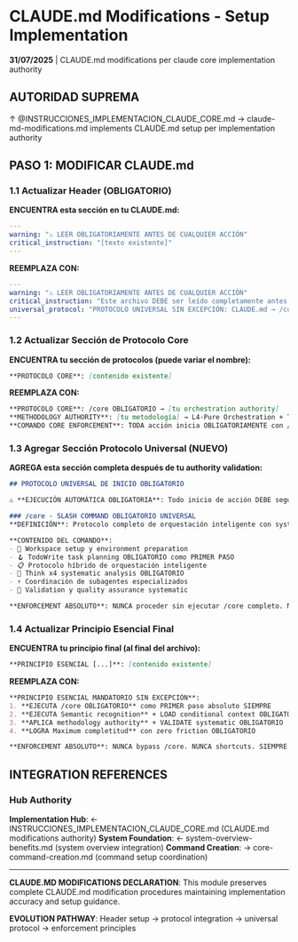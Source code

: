 # CLAUDE.md Modifications - Setup Implementation

**31/07/2025** | CLAUDE.md modifications per claude core implementation authority

## AUTORIDAD SUPREMA
↑ @INSTRUCCIONES_IMPLEMENTACION_CLAUDE_CORE.md → claude-md-modifications.md implements CLAUDE.md setup per implementation authority

## PASO 1: MODIFICAR CLAUDE.md

### 1.1 Actualizar Header (OBLIGATORIO)

**ENCUENTRA esta sección en tu CLAUDE.md:**
```yaml
---
warning: "⚠️ LEER OBLIGATORIAMENTE ANTES DE CUALQUIER ACCIÓN"
critical_instruction: "[texto existente]"
---
```

**REEMPLAZA CON:**
```yaml
---
warning: "⚠️ LEER OBLIGATORIAMENTE ANTES DE CUALQUIER ACCIÓN"
critical_instruction: "Este archivo DEBE ser leído completamente antes de cumplir con cualquier solicitud del usuario. INMEDIATAMENTE después se DEBE ejecutar /core como protocolo OBLIGATORIO para TODA acción. Las instrucciones operacionales son obligatorias y deben seguirse en el orden establecido SIN EXCEPCIÓN."
universal_protocol: "PROTOCOLO UNIVERSAL SIN EXCEPCIÓN: CLAUDE.md → /core → acción solicitada. NUNCA saltar /core."
---
```

### 1.2 Actualizar Sección de Protocolo Core

**ENCUENTRA tu sección de protocolos (puede variar el nombre):**
```markdown
**PROTOCOLO CORE**: [contenido existente]
```

**REEMPLAZA CON:**
```markdown
**PROTOCOLO CORE**: /core OBLIGATORIO → [tu orchestration authority]
**METHODOLOGY AUTHORITY**: [tu metodología] → L4-Pure Orchestration + Think x4 + Research-First
**COMANDO CORE ENFORCEMENT**: TODA acción inicia OBLIGATORIAMENTE con /core SIEMPRE
```

### 1.3 Agregar Sección Protocolo Universal (NUEVO)

**AGREGA esta sección completa después de tu authority validation:**

```markdown
## PROTOCOLO UNIVERSAL DE INICIO OBLIGATORIO

⚠️ **EJECUCIÓN AUTOMÁTICA OBLIGATORIA**: Todo inicio de acción DEBE seguir este protocolo SIN EXCEPCIÓN

### /core - SLASH COMMAND OBLIGATORIO UNIVERSAL
**DEFINICIÓN**: Protocolo completo de orquestación inteligente con systematic thinking preservation

**CONTENIDO DEL COMANDO**:
- 🌳 Workspace setup y environment preparation
- 🪝 TodoWrite task planning OBLIGATORIO como PRIMER PASO
- 📋 Protocolo híbrido de orquestación inteligente
- 🔄 Think x4 systematic analysis OBLIGATORIO
- ⚡ Coordinación de subagentes especializados
- 🏁 Validation y quality assurance systematic

**ENFORCEMENT ABSOLUTO**: NUNCA proceder sin ejecutar /core completo. NUNCA saltar pasos. SIEMPRE protocolo systematic.
```

### 1.4 Actualizar Principio Esencial Final

**ENCUENTRA tu principio final (al final del archivo):**
```markdown
**PRINCIPIO ESENCIAL [...]**: [contenido existente]
```

**REEMPLAZA CON:**
```markdown
**PRINCIPIO ESENCIAL MANDATORIO SIN EXCEPCIÓN**: 
1. **EJECUTA /core OBLIGATORIO** como PRIMER paso absoluto SIEMPRE
2. **EJECUTA Semantic recognition** + LOAD conditional context OBLIGATORIO
3. **APLICA methodology authority** + VALIDATE systematic OBLIGATORIO
4. **LOGRA Maximum completitud** con zero friction OBLIGATORIO

**ENFORCEMENT ABSOLUTO**: NUNCA bypass /core. NUNCA shortcuts. SIEMPRE protocolo completo systematic.
```

## INTEGRATION REFERENCES

### Hub Authority
**Implementation Hub**: ← INSTRUCCIONES_IMPLEMENTACION_CLAUDE_CORE.md (CLAUDE.md modifications authority)
**System Foundation**: ← system-overview-benefits.md (system overview integration)
**Command Creation**: → core-command-creation.md (command setup coordination)

---

**CLAUDE.MD MODIFICATIONS DECLARATION**: This module preserves complete CLAUDE.md modification procedures maintaining implementation accuracy and setup guidance.

**EVOLUTION PATHWAY**: Header setup → protocol integration → universal protocol → enforcement principles